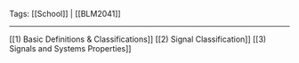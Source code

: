 Tags: [[School]] | [[BLM2041]]

---
[[1) Basic Definitions & Classifications]]
[[2) Signal Classification]]
[[3) Signals and Systems Properties]]
